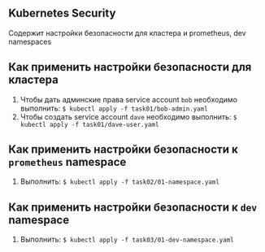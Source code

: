 ## Kubernetes Security
Содержит настройки безопасности для кластера и prometheus, dev namespaces

## Как применить настройки безопасности для кластера
1. Чтобы дать админские права service account `bob` необходимо выполнить:
`$ kubectl apply -f task01/bob-admin.yaml`
2. Чтобы создать service account `dave` необходимо выполнить:
`$ kubectl apply -f task01/dave-user.yaml`
## Как применить настройки безопасности к `prometheus` namespace
1. Выполнить:
`$ kubectl apply -f task02/01-namespace.yaml`
## Как применить настройки безопасности к `dev` namespace
1. Выполнить:
`$ kubectl apply -f task03/01-dev-namespace.yaml`
